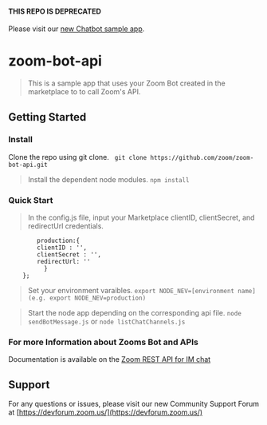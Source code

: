 #### THIS REPO IS DEPRECATED

Please visit our [new Chatbot sample app](https://github.com/zoom/unsplash-chatbot).

# zoom-bot-api

> This is a sample app that uses your Zoom Bot created in the marketplace to to call Zoom's API. 

## Getting Started

### Install

Clone the repo using git clone.
` git clone https://github.com/zoom/zoom-bot-api.git`

> Install the dependent node modules.
``` npm install ```

### Quick Start


> In the config.js file, input your Marketplace clientID, clientSecret, and redirectUrl credentials.
``` const config = {
        production:{	
        clientID : '',
        clientSecret : '',
        redirectUrl: ''
	      }
    };
```
> Set your environment varaibles.
` export NODE_NEV=[environment name] (e.g. export NODE_NEV=production) `

> Start the node app depending on the corresponding api file. 
` node sendBotMessage.js ` or ` node listChatChannels.js `

### For more Information about Zooms Bot and APIs
Documentation is available on the [Zoom REST API for IM chat](https://marketplace.zoom.us/docs/guides/getting-started/app-types/create-chatbot-app)

## Support
For any questions or issues, please visit our new Community Support Forum at [https://devforum.zoom.us/](https://devforum.zoom.us/)
